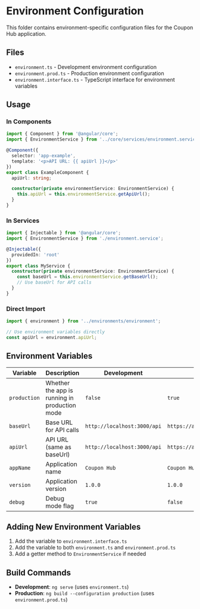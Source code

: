 # Environment Configuration

This folder contains environment-specific configuration files for the Coupon Hub application.

## Files

- `environment.ts` - Development environment configuration
- `environment.prod.ts` - Production environment configuration
- `environment.interface.ts` - TypeScript interface for environment variables

## Usage

### In Components

```typescript
import { Component } from '@angular/core';
import { EnvironmentService } from '../core/services/environment.service';

@Component({
  selector: 'app-example',
  template: '<p>API URL: {{ apiUrl }}</p>'
})
export class ExampleComponent {
  apiUrl: string;

  constructor(private environmentService: EnvironmentService) {
    this.apiUrl = this.environmentService.getApiUrl();
  }
}
```

### In Services

```typescript
import { Injectable } from '@angular/core';
import { EnvironmentService } from './environment.service';

@Injectable({
  providedIn: 'root'
})
export class MyService {
  constructor(private environmentService: EnvironmentService) {
    const baseUrl = this.environmentService.getBaseUrl();
    // Use baseUrl for API calls
  }
}
```

### Direct Import

```typescript
import { environment } from '../environments/environment';

// Use environment variables directly
const apiUrl = environment.apiUrl;
```

## Environment Variables

| Variable | Description | Development | Production |
|----------|-------------|-------------|------------|
| `production` | Whether the app is running in production mode | `false` | `true` |
| `baseUrl` | Base URL for API calls | `http://localhost:3000/api` | `https://api.couponhub.com/api` |
| `apiUrl` | API URL (same as baseUrl) | `http://localhost:3000/api` | `https://api.couponhub.com/api` |
| `appName` | Application name | `Coupon Hub` | `Coupon Hub` |
| `version` | Application version | `1.0.0` | `1.0.0` |
| `debug` | Debug mode flag | `true` | `false` |

## Adding New Environment Variables

1. Add the variable to `environment.interface.ts`
2. Add the variable to both `environment.ts` and `environment.prod.ts`
3. Add a getter method to `EnvironmentService` if needed

## Build Commands

- **Development**: `ng serve` (uses `environment.ts`)
- **Production**: `ng build --configuration production` (uses `environment.prod.ts`)










